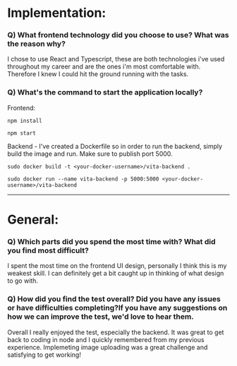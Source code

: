 # Implementation:

### Q) What frontend technology did you choose to use? What was the reason why?

I chose to use React and Typescript, these are both technologies i've used throughout my career and are the ones i'm most comfortable with. Therefore I knew I could hit the ground running with the tasks.

### Q) What's the command to start the application locally?

Frontend:

```
npm install

npm start
```

Backend - I've created a Dockerfile so in order to run the backend, simply build the image and run. Make sure to publish port 5000.

```
sudo docker build -t <your-docker-username>/vita-backend .

sudo docker run --name vita-backend -p 5000:5000 <your-docker-username>/vita-backend

```

---

# General:

### Q) Which parts did you spend the most time with? What did you find most difficult?

I spent the most time on the frontend UI design, personally I think this is my weakest skill. I can definitely get a bit caught up in thinking of what design to go with.

### Q) How did you find the test overall? Did you have any issues or have difficulties completing?If you have any suggestions on how we can improve the test, we'd love to hear them.

Overall I really enjoyed the test, especially the backend. It was great to get back to coding in node and I quickly remembered from my previous experience. Implemeting image uploading was a great challenge and satisfying to get working!
